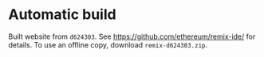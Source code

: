 # Automatic build
Built website from `d624303`. See https://github.com/ethereum/remix-ide/ for details.
To use an offline copy, download `remix-d624303.zip`.
